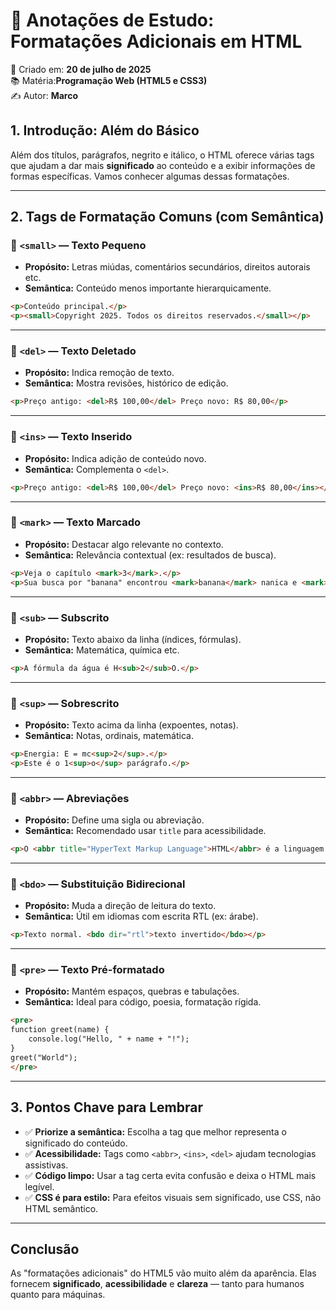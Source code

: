 
# 📘 Anotações de Estudo: Formatações Adicionais em HTML

📅 Criado em: **20 de julho de 2025**  
📚 Matéria:**Programação Web (HTML5 e CSS3)**  
✍️ Autor: **Marco**

## 1. Introdução: Além do Básico

Além dos títulos, parágrafos, negrito e itálico, o HTML oferece várias tags que ajudam a dar mais **significado** ao conteúdo e a exibir informações de formas específicas. Vamos conhecer algumas dessas formatações.

---

## 2. Tags de Formatação Comuns (com Semântica)

### 🔹 `<small>` — Texto Pequeno

- **Propósito:** Letras miúdas, comentários secundários, direitos autorais etc.
- **Semântica:** Conteúdo menos importante hierarquicamente.

```html
<p>Conteúdo principal.</p>
<p><small>Copyright 2025. Todos os direitos reservados.</small></p>
```

---

### 🔹 `<del>` — Texto Deletado

- **Propósito:** Indica remoção de texto.
- **Semântica:** Mostra revisões, histórico de edição.

```html
<p>Preço antigo: <del>R$ 100,00</del> Preço novo: R$ 80,00</p>
```

---

### 🔹 `<ins>` — Texto Inserido

- **Propósito:** Indica adição de conteúdo novo.
- **Semântica:** Complementa o `<del>`.

```html
<p>Preço antigo: <del>R$ 100,00</del> Preço novo: <ins>R$ 80,00</ins></p>
```

---

### 🔹 `<mark>` — Texto Marcado

- **Propósito:** Destacar algo relevante no contexto.
- **Semântica:** Relevância contextual (ex: resultados de busca).

```html
<p>Veja o capítulo <mark>3</mark>.</p>
<p>Sua busca por "banana" encontrou <mark>banana</mark> nanica e <mark>banana</mark> prata.</p>
```

---

### 🔹 `<sub>` — Subscrito

- **Propósito:** Texto abaixo da linha (índices, fórmulas).
- **Semântica:** Matemática, química etc.

```html
<p>A fórmula da água é H<sub>2</sub>O.</p>
```

---

### 🔹 `<sup>` — Sobrescrito

- **Propósito:** Texto acima da linha (expoentes, notas).
- **Semântica:** Notas, ordinais, matemática.

```html
<p>Energia: E = mc<sup>2</sup>.</p>
<p>Este é o 1<sup>o</sup> parágrafo.</p>
```

---

### 🔹 `<abbr>` — Abreviações

- **Propósito:** Define uma sigla ou abreviação.
- **Semântica:** Recomendado usar `title` para acessibilidade.

```html
<p>O <abbr title="HyperText Markup Language">HTML</abbr> é a linguagem base da web.</p>
```

---

### 🔹 `<bdo>` — Substituição Bidirecional

- **Propósito:** Muda a direção de leitura do texto.
- **Semântica:** Útil em idiomas com escrita RTL (ex: árabe).

```html
<p>Texto normal. <bdo dir="rtl">texto invertido</bdo></p>
```

---

### 🔹 `<pre>` — Texto Pré-formatado

- **Propósito:** Mantém espaços, quebras e tabulações.
- **Semântica:** Ideal para código, poesia, formatação rígida.

```html
<pre>
function greet(name) {
    console.log("Hello, " + name + "!");
}
greet("World");
</pre>
```

---

## 3. Pontos Chave para Lembrar

- ✅ **Priorize a semântica:** Escolha a tag que melhor representa o significado do conteúdo.
- ✅ **Acessibilidade:** Tags como `<abbr>`, `<ins>`, `<del>` ajudam tecnologias assistivas.
- ✅ **Código limpo:** Usar a tag certa evita confusão e deixa o HTML mais legível.
- ✅ **CSS é para estilo:** Para efeitos visuais sem significado, use CSS, não HTML semântico.

---

## Conclusão

As "formatações adicionais" do HTML5 vão muito além da aparência. Elas fornecem **significado**, **acessibilidade** e **clareza** — tanto para humanos quanto para máquinas.

